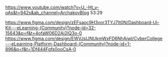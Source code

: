 https://www.youtube.com/watch?v=U_-Ht_v-oAs&t=942s&ab_channel=ArchakovBlog
53:29

https://www.figma.com/design/zEFsaoc9H3vor3TYJ7lt0N/Dashboard-Ui-Kit---eLearning-(Community)?node-id=32-15643&p=f&t=4ofaW06D2Ai2lQ3o-0
https://www.figma.com/design/EWVJsIJNUkmWxFD6NhAjwI/CyberCollege---eLearning-Platform-Dashboard-(Community)?node-id=1-896&p=f&t=1Df444Fgfs0ooCsA-0
